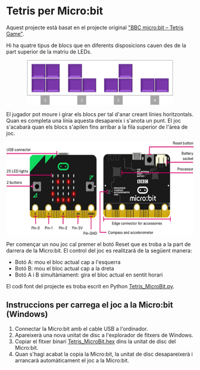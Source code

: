 # Tetris per Micro:bit

Aquest projecte està basat en el projecte original ["BBC micro:bit – Tetris Game"](https://www.101computing.net/bbc-microbit-tetris-game/).

Hi ha quatre tipus de blocs que en diferents disposicions cauen des de la part superior de la matriu de LEDs. 

<p align="center">
<img src="microbit-tetris-shapes.png" height="120">
</p>

El jugador pot moure i girar els blocs per tal d'anar creant línies horitzontals. Quan es completa una línia aquesta desapareix i s'anota un punt. El joc s'acabarà quan els blocs s'apilen fins arribar a la fila superior de l'àrea de joc.

<p align="center">
<img src="microbit.png" height="250">
</p>

Per començar un nou joc cal premer el botó Reset que es troba a la part de darrera de la Micro:bit. El control del joc es realitzará de la següent manera:

- Botó A: mou el bloc actual cap a l'esquerra
- Botó B: mou el bloc actual cap a la dreta
- Botó A i B simultàniament: gira el bloc actual en sentit horari

El codi font del projecte es troba escrit en Python [Tetris_MicroBit.py](https://github.com/Scratch-BiP/Recursos/blob/master/Cicle%20superior/MicroBits/Tetris/Tetris_MicroBit.py).

## Instruccions per carrega el joc a la Micro:bit (Windows)

1. Connectar la Micro:bit amb el cable USB a l'ordinador.
2. Apareixerà una nova unitat de disc a l'explorador de fitxers de Windows.
3. Copiar el fitxer binari [Tetris_MicroBit.hex](https://github.com/Scratch-BiP/Recursos/raw/master/Cicle%20superior/MicroBits/Tetris/Tetris_MicroBit.hex) dins la unitat de disc del Micro:bit.
4. Quan s'hagi acabat la copia la Micro:bit, la unitat de disc desapareixerà i arrancarà automàticament el joc a la Micro:bit.

